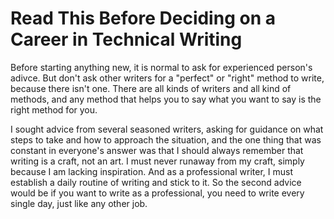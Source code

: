 # Read This Before Deciding on a Career in Technical Writing

Before starting anything new, it is normal to ask for experienced person's adivce. But 
don't ask other writers for a "perfect" or "right" method to write, because there isn't 
one. There are all kinds of writers and all kind of methods, and any method that helps 
you to say what you want to say is the right method for you.

I sought advice from several seasoned writers, asking for guidance on what steps to 
take and how to approach the situation, and the one thing that was constant in everyone's 
answer was that I should always remember that writing is a craft, not an art. I must 
never runaway from my craft, simply because I am lacking inspiration. And as a 
professional writer, I must establish a daily routine of writing and stick to it. 
So the second advice would be if you want to write as a professional, you need to write 
every single day, just like any other job.

 

